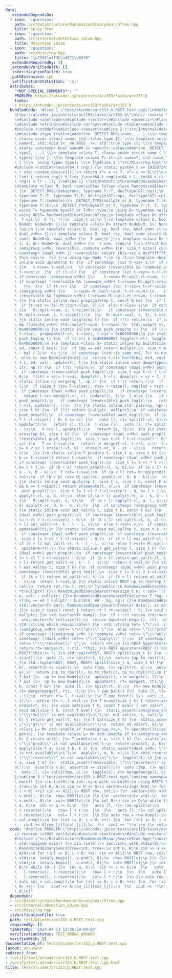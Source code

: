 ```yaml
---
data:
  _extendedDependsOn:
  - icon: ':question:'
    path: src/DataStructure/RandomizedBinarySearchTree.hpp
    title: Splay-Tree
  - icon: ':question:'
    path: src/Internal/detection_idiom.hpp
    title: detection idiom
  - icon: ':question:'
    path: src/Misc/rng.hpp
    title: "\u7591\u4F3C\u4E71\u6570"
  _extendedRequiredBy: []
  _extendedVerifiedWith: []
  _isVerificationFailed: true
  _pathExtension: cpp
  _verificationStatusIcon: ':x:'
  attributes:
    '*NOT_SPECIAL_COMMENTS*': ''
    PROBLEM: https://atcoder.jp/contests/arc153/tasks/arc153_b
    links:
    - https://atcoder.jp/contests/arc153/tasks/arc153_b
  bundledCode: "#line 1 \"test/atcoder/arc153_b.RBST.test.cpp\"\n#define PROBLEM \"\
    https://atcoder.jp/contests/arc153/tasks/arc153_b\"\n\n// reverse \u306E verify\n\
    \n#include <iostream>\n#include <vector>\n#include <numeric>\n#line 3 \"src/DataStructure/RandomizedBinarySearchTree.hpp\"\
    \n#include <string>\n#include <array>\n#include <tuple>\n#include <utility>\n\
    #include <cstddef>\n#include <cassert>\n#line 2 \"src/Internal/detection_idiom.hpp\"\
    \n#include <type_traits>\n#define _DETECT_BOOL(name, ...) \\\n template <class,\
    \ class= void> struct name: std::false_type {}; \\\n template <class T> struct\
    \ name<T, std::void_t<__VA_ARGS__>>: std::true_type {}; \\\n template <class T>\
    \ static constexpr bool name##_v= name<T>::value\n#define _DETECT_TYPE(name, type1,\
    \ type2, ...) \\\n template <class T, class= void> struct name { \\\n  using type=\
    \ type2; \\\n }; \\\n template <class T> struct name<T, std::void_t<__VA_ARGS__>>\
    \ { \\\n  using type= type1; \\\n }\n#line 2 \"src/Misc/rng.hpp\"\n#include <random>\n\
    #include <cstdint>\nuint64_t rng() {\n static uint64_t x= 10150724397891781847ULL\
    \ * std::random_device{}();\n return x^= x << 7, x^= x >> 9;\n}\nuint64_t rng(uint64_t\
    \ lim) { return rng() % lim; }\nint64_t rng(int64_t l, int64_t r) { return l +\
    \ rng() % (r - l); }\n#line 11 \"src/DataStructure/RandomizedBinarySearchTree.hpp\"\
    \ntemplate <class M, bool reversible= false> class RandomizedBinarySearchTree\
    \ {\n _DETECT_BOOL(semigroup, typename T::T, decltype(&T::op));\n _DETECT_BOOL(dual,\
    \ typename T::T, typename T::E, decltype(&T::mp), decltype(&T::cp));\n _DETECT_BOOL(commute,\
    \ typename T::commute);\n _DETECT_TYPE(nullptr_or_E, typename T::E, std::nullptr_t,\
    \ typename T::E);\n _DETECT_TYPE(myself_or_T, typename T::T, T, typename T::T);\n\
    \ using T= typename myself_or_T<M>::type;\n using E= typename nullptr_or_E<M>::type;\n\
    \ using RBST= RandomizedBinarySearchTree;\n template <class D> struct NodeB {\n\
    \  T val;\n  D *l, *r;\n  size_t sz;\n };\n template <class D, bool du> struct\
    \ NodeD: NodeB<D> {};\n template <class D> struct NodeD<D, 1>: NodeB<D> {\n  E\
    \ laz;\n };\n template <class D, bool sg, bool rev, bool com> struct NodeS: NodeD<D,\
    \ dual_v<M>> {};\n template <class D, bool rev, bool com> struct NodeS<D, 1, rev,\
    \ com>: NodeD<D, dual_v<M>> {\n  T sum;\n };\n template <class D> struct NodeS<D,\
    \ 1, 1, 0>: NodeD<D, dual_v<M>> {\n  T sum, rsum;\n };\n struct Node: NodeS<Node,\
    \ semigroup_v<M>, reversible, commute_v<M>> {\n  size_t size() const {\n   if\
    \ constexpr (dual_v<M> || reversible) return this->sz & 0x3fffffff;\n   else return\
    \ this->sz;\n  }\n };\n using np= Node *;\n np rt;\n template <bool sz= 1> static\
    \ inline void update(np t) {\n  if constexpr (sz) t->sz= 1;\n  if constexpr (semigroup_v<M>)\
    \ {\n   t->sum= t->val;\n   if constexpr (reversible && !commute_v<M>) t->rsum=\
    \ t->sum;\n  }\n  if (t->l) {\n   if constexpr (sz) t->sz+= t->l->size();\n  \
    \ if constexpr (semigroup_v<M>) {\n    t->sum= M::op(t->l->sum, t->sum);\n   \
    \ if constexpr (reversible && !commute_v<M>) t->rsum= M::op(t->rsum, t->l->rsum);\n\
    \   }\n  }\n  if (t->r) {\n   if constexpr (sz) t->sz+= t->r->size();\n   if constexpr\
    \ (semigroup_v<M>) {\n    t->sum= M::op(t->sum, t->r->sum);\n    if constexpr\
    \ (reversible && !commute_v<M>) t->rsum= M::op(t->r->rsum, t->rsum);\n   }\n \
    \ }\n }\n static inline void propagate(np t, const E &x) {\n  if (!t) return;\n\
    \  if (t->sz >> 31) M::cp(t->laz, x);\n  else t->laz= x;\n  if constexpr (semigroup_v<M>)\
    \ {\n   M::mp(t->sum, x, t->size());\n   if constexpr (reversible && !commute_v<M>)\
    \ M::mp(t->rsum, x, t->size());\n  }\n  M::mp(t->val, x, 1), t->sz|= 0x80000000;\n\
    \ }\n static inline void toggle(np t) {\n  if (!t) return;\n  if constexpr (semigroup_v<M>\
    \ && !commute_v<M>) std::swap(t->sum, t->rsum);\n  std::swap(t->l, t->r), t->sz^=\
    \ 0x40000000;\n }\n static inline void push_prop(np t) {\n  if (t->sz >> 31) propagate(t->l,\
    \ t->laz), propagate(t->r, t->laz), t->sz^= 0x80000000;\n }\n static inline void\
    \ push_tog(np t) {\n  if (t->sz & 0x40000000) toggle(t->l), toggle(t->r), t->sz^=\
    \ 0x40000000;\n }\n template <class S> static inline np build(size_t bg, size_t\
    \ ed, const S &val) {\n  if (bg == ed) return nullptr;\n  size_t mid= bg + (ed\
    \ - bg) / 2;\n  np t;\n  if constexpr (std::is_same_v<S, T>) t= new Node{val};\n\
    \  else t= new Node{val[mid]};\n  return t->l= build(bg, mid, val), t->r= build(mid\
    \ + 1, ed, val), update(t), t;\n }\n static inline void dump(typename std::vector<T>::iterator\
    \ itr, np t) {\n  if (!t) return;\n  if constexpr (dual_v<M>) push_prop(t);\n\
    \  if constexpr (reversible) push_tog(t);\n  size_t sz= t->l ? t->l->size() :\
    \ 0;\n  *(itr + sz)= t->val, dump(itr, t->l), dump(itr + sz + 1, t->r);\n }\n\
    \ static inline np merge(np l, np r) {\n  if (!l) return r;\n  if (!r) return\
    \ l;\n  if (size_t lsz= l->size(), rsz= r->size(); rng(lsz + rsz) < lsz) {\n \
    \  if constexpr (dual_v<M>) push_prop(l);\n   if constexpr (reversible) push_tog(l);\n\
    \   return l->r= merge(l->r, r), update(l), l;\n  } else {\n   if constexpr (dual_v<M>)\
    \ push_prop(r);\n   if constexpr (reversible) push_tog(r);\n   return r->l= merge(l,\
    \ r->l), update(r), r;\n  }\n }\n static inline std::pair<np, np> split(np t,\
    \ size_t k) {\n  if (!t) return {nullptr, nullptr};\n  if constexpr (dual_v<M>)\
    \ push_prop(t);\n  if constexpr (reversible) push_tog(t);\n  if (size_t sz= t->l\
    \ ? t->l->size() : 0; k <= sz) {\n   auto [l, r]= split(t->l, k);\n   t->l= r,\
    \ update(t);\n   return {l, t};\n  } else {\n   auto [l, r]= split(t->r, k - sz\
    \ - 1);\n   t->r= l, update(t);\n   return {t, r};\n  }\n }\n static inline T\
    \ erase(np &t, size_t k) {\n  if constexpr (dual_v<M>) push_prop(t);\n  if constexpr\
    \ (reversible) push_tog(t);\n  size_t sz= t->l ? t->l->size() : 0;\n  if (k ==\
    \ sz) {\n   T v= t->val;\n   return t= merge(t->l, t->r), v;\n  } else {\n   T\
    \ v= k < sz ? erase(t->l, k) : erase(t->r, k - sz - 1);\n   return update(t),\
    \ v;\n  }\n }\n static inline T prod(np t, size_t a, size_t b) {\n  if (!a &&\
    \ b == t->size()) return t->sum;\n  if constexpr (dual_v<M>) push_prop(t);\n \
    \ if constexpr (reversible) push_tog(t);\n  size_t l= t->l ? t->l->size() : 0,\
    \ k= l + 1;\n  if (b < k) return prod(t->l, a, b);\n  if (a > l) return prod(t->r,\
    \ a - k, b - k);\n  T ret= t->val;\n  if (a < l) ret= M::op(prod(t->l, a, l),\
    \ ret);\n  if (b > k) ret= M::op(ret, prod(t->r, 0, b - k));\n  return ret;\n\
    \ }\n static inline void apply(np t, size_t a, size_t b, const E &x) {\n  if (!a\
    \ && b == t->size()) return propagate(t, x);\n  if constexpr (reversible) push_tog(t);\n\
    \  push_prop(t);\n  size_t l= t->l ? t->l->size() : 0, k= l + 1;\n  if (b < k)\
    \ apply(t->l, a, b, x);\n  else if (a > l) apply(t->r, a - k, b - k, x);\n  else\
    \ {\n   M::mp(t->val, x, 1);\n   if (a < l) apply(t->l, a, l, x);\n   if (b >\
    \ k) apply(t->r, 0, b - k, x);\n  }\n  if constexpr (semigroup_v<M>) update<0>(t);\n\
    \ }\n static inline void set_val(np t, size_t k, const T &v) {\n  if constexpr\
    \ (dual_v<M>) push_prop(t);\n  if constexpr (reversible) push_tog(t);\n  size_t\
    \ l= t->l ? t->l->size() : 0;\n  if (k < l) set_val(t->l, k, v);\n  else if (k\
    \ > l) set_val(t->r, k - l - 1, v);\n  else t->val= v;\n  if constexpr (semigroup_v<M>)\
    \ update<0>(t);\n }\n static inline void mul_val(np t, size_t k, const T &v) {\n\
    \  if constexpr (dual_v<M>) push_prop(t);\n  if constexpr (reversible) push_tog(t);\n\
    \  size_t l= t->l ? t->l->size() : 0;\n  if (k < l) mul_val(t->l, k, v);\n  else\
    \ if (k > l) mul_val(t->r, k - l - 1, v);\n  else t->val= M::op(t->val, v);\n\
    \  update<0>(t);\n }\n static inline T get_val(np t, size_t k) {\n  if constexpr\
    \ (dual_v<M>) push_prop(t);\n  if constexpr (reversible) push_tog(t);\n  size_t\
    \ l= t->l ? t->l->size() : 0;\n  if (k < l) return get_val(t->l, k);\n  if (k\
    \ > l) return get_val(t->r, k - l - 1);\n  return t->val;\n }\n static inline\
    \ T &at_val(np t, size_t k) {\n  if constexpr (dual_v<M>) push_prop(t);\n  if\
    \ constexpr (reversible) push_tog(t);\n  size_t l= t->l ? t->l->size() : 0;\n\
    \  if (k < l) return at_val(t->l, k);\n  if (k > l) return at_val(t->r, k - l\
    \ - 1);\n  return t->val;\n }\n static inline RBST np_to_rbst(np t) {\n  RBST\
    \ ret;\n  return ret.rt= t, ret;\n }\npublic:\n RandomizedBinarySearchTree():\
    \ rt(nullptr) {}\n RandomizedBinarySearchTree(size_t n, T val= T()): rt(n ? build(0,\
    \ n, val) : nullptr) {}\n RandomizedBinarySearchTree(const T *bg, const T *ed):\
    \ rt(bg == ed ? nullptr : build(0, ed - bg, bg)) {}\n RandomizedBinarySearchTree(const\
    \ std::vector<T> &ar): RandomizedBinarySearchTree(ar.data(), ar.data() + ar.size())\
    \ {}\n size_t size() const { return rt ? rt->size() : 0; }\n void clear() { rt=\
    \ nullptr; }\n std::vector<T> dump() {\n  if (!rt) return std::vector<T>();\n\
    \  std::vector<T> ret(size());\n  return dump(ret.begin(), rt), ret;\n }\n static\
    \ std::string which_unavailable() {\n  std::string ret= \"\";\n  if constexpr\
    \ (semigroup_v<M>) ret+= \"\\\"at\\\" \";\n  else ret+= \"\\\"prod\\\" \";\n \
    \ if constexpr (!semigroup_v<M> || !commute_v<M>) ret+= \"\\\"mul\\\" \";\n  if\
    \ constexpr (!dual_v<M>) ret+= \"\\\"apply\\\" \";\n  if constexpr (!reversible)\
    \ ret+= \"\\\"reverse\\\" \";\n  return ret;\n }\n RBST &operator+=(RBST r) {\
    \ return rt= merge(rt, r.rt), *this; }\n RBST operator+(RBST r) const { return\
    \ RBST(*this)+= r; }\n std::pair<RBST, RBST> split(size_t k) {\n  assert(k <=\
    \ size());\n  auto [l, r]= split(rt, k);\n  return {np_to_rbst(l), np_to_rbst(r)};\n\
    \ }\n std::tuple<RBST, RBST, RBST> split3(size_t a, size_t b) {\n  assert(a <\
    \ b), assert(b <= size());\n  auto [tmp, r]= split(rt, b);\n  auto [l, c]= split(tmp,\
    \ a);\n  return {np_to_rbst(l), np_to_rbst(c), np_to_rbst(r)};\n }\n void push_back(const\
    \ T &v) {\n  np t= new Node{v};\n  update(t), rt= merge(rt, t);\n }\n void push_front(const\
    \ T &v) {\n  np t= new Node{v};\n  update(t), rt= merge(t, rt);\n }\n void insert(size_t\
    \ k, const T &v) {\n  auto [l, r]= split(rt, k);\n  rt= new Node{v}, update(rt),\
    \ rt= merge(merge(l, rt), r);\n }\n T pop_back() {\n  auto [l, t]= split(rt, size()\
    \ - 1);\n  return rt= l, t->val;\n }\n T pop_front() {\n  auto [t, r]= split(rt,\
    \ 1);\n  return rt= r, t->val;\n }\n T erase(size_t k) { return assert(k < size()),\
    \ erase(rt, k); }\n void set(size_t k, const T &val) { set_val(rt, k, val); }\n\
    \ void mul(size_t k, const T &val) {\n  static_assert(semigroup_v<M> && commute_v<M>,\
    \ \"\\\"mul\\\" is not available\\n\");\n  mul_val(rt, k, val);\n }\n T get(size_t\
    \ k) { return get_val(rt, k); }\n T &at(size_t k) {\n  static_assert(!semigroup_v<M>,\
    \ \"\\\"at\\\" is not available\\n\");\n  return at_val(rt, k);\n }\n template\
    \ <class L= M> std::enable_if_t<semigroup_v<L>, T> operator[](size_t k) { return\
    \ get(k); }\n template <class L= M> std::enable_if_t<!semigroup_v<L>, T> &operator[](size_t\
    \ k) { return at(k); }\n T prod(size_t a, size_t b) {\n  static_assert(semigroup_v<M>,\
    \ \"\\\"prod\\\" is not available\\n\");\n  return prod(rt, a, b);\n }\n void\
    \ apply(size_t a, size_t b, E x) {\n  static_assert(dual_v<M>, \"\\\"apply\\\"\
    \ is not available\\n\");\n  apply(rt, a, b, x);\n }\n void reverse() {\n  static_assert(reversible,\
    \ \"\\\"reverse\\\" is not available\\n\");\n  toggle(rt);\n }\n void reverse(size_t\
    \ a, size_t b) {\n  static_assert(reversible, \"\\\"reverse\\\" is not available\\\
    n\");\n  assert(a < b), assert(b <= size());\n  auto [tmp, r]= split(rt, b);\n\
    \  auto [l, c]= split(tmp, a);\n  toggle(c), rt= merge(merge(l, c), r);\n }\n\
    };\n#line 9 \"test/atcoder/arc153_b.RBST.test.cpp\"\nusing namespace std;\nsigned\
    \ main() {\n cin.tie(0);\n ios::sync_with_stdio(0);\n using RBST= RandomizedBinarySearchTree<int,\
    \ true>;\n int H, W;\n cin >> H >> W;\n vector<string> A(H);\n for (int i= 0;\
    \ i < H; ++i) cin >> A[i];\n RBST row, col;\n {\n  vector<int> v(H);\n  iota(v.begin(),\
    \ v.end(), 0);\n  row= RBST(v);\n }\n {\n  vector<int> v(W);\n  iota(v.begin(),\
    \ v.end(), 0);\n  col= RBST(v);\n }\n int Q;\n cin >> Q;\n while (Q--) {\n  int\
    \ a, b;\n  cin >> a >> b;\n  {\n   auto [l, r]= row.split(a);\n   l.reverse(),\
    \ r.reverse();\n   row= l + r;\n  }\n  {\n   auto [l, r]= col.split(b);\n   l.reverse(),\
    \ r.reverse();\n   col= l + r;\n  }\n }\n auto row_= row.dump();\n auto col_=\
    \ col.dump();\n for (int i= 0; i < H; ++i) {\n  for (int j= 0; j < W; ++j) {\n\
    \   cout << A[row_[i]][col_[j]];\n  }\n  cout << '\\n';\n }\n return 0;\n}\n"
  code: "#define PROBLEM \"https://atcoder.jp/contests/arc153/tasks/arc153_b\"\n\n\
    // reverse \u306E verify\n\n#include <iostream>\n#include <vector>\n#include <numeric>\n\
    #include \"src/DataStructure/RandomizedBinarySearchTree.hpp\"\nusing namespace\
    \ std;\nsigned main() {\n cin.tie(0);\n ios::sync_with_stdio(0);\n using RBST=\
    \ RandomizedBinarySearchTree<int, true>;\n int H, W;\n cin >> H >> W;\n vector<string>\
    \ A(H);\n for (int i= 0; i < H; ++i) cin >> A[i];\n RBST row, col;\n {\n  vector<int>\
    \ v(H);\n  iota(v.begin(), v.end(), 0);\n  row= RBST(v);\n }\n {\n  vector<int>\
    \ v(W);\n  iota(v.begin(), v.end(), 0);\n  col= RBST(v);\n }\n int Q;\n cin >>\
    \ Q;\n while (Q--) {\n  int a, b;\n  cin >> a >> b;\n  {\n   auto [l, r]= row.split(a);\n\
    \   l.reverse(), r.reverse();\n   row= l + r;\n  }\n  {\n   auto [l, r]= col.split(b);\n\
    \   l.reverse(), r.reverse();\n   col= l + r;\n  }\n }\n auto row_= row.dump();\n\
    \ auto col_= col.dump();\n for (int i= 0; i < H; ++i) {\n  for (int j= 0; j <\
    \ W; ++j) {\n   cout << A[row_[i]][col_[j]];\n  }\n  cout << '\\n';\n }\n return\
    \ 0;\n}"
  dependsOn:
  - src/DataStructure/RandomizedBinarySearchTree.hpp
  - src/Internal/detection_idiom.hpp
  - src/Misc/rng.hpp
  isVerificationFile: true
  path: test/atcoder/arc153_b.RBST.test.cpp
  requiredBy: []
  timestamp: '2024-04-13 13:36:28+09:00'
  verificationStatus: TEST_WRONG_ANSWER
  verifiedWith: []
documentation_of: test/atcoder/arc153_b.RBST.test.cpp
layout: document
redirect_from:
- /verify/test/atcoder/arc153_b.RBST.test.cpp
- /verify/test/atcoder/arc153_b.RBST.test.cpp.html
title: test/atcoder/arc153_b.RBST.test.cpp
---
```

